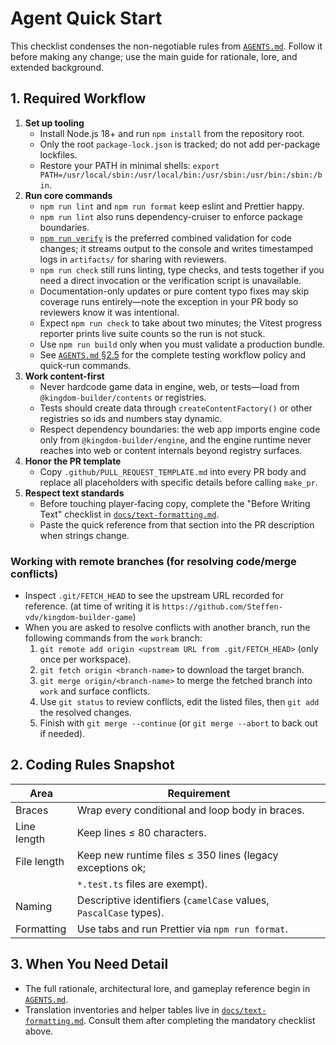 # Agent Quick Start

This checklist condenses the non-negotiable rules from
[`AGENTS.md`](../AGENTS.md). Follow it before making any change; use the main
guide for rationale, lore, and extended background.

## 1. Required Workflow

1. **Set up tooling**
   - Install Node.js 18+ and run `npm install` from the repository root.
   - Only the root `package-lock.json` is tracked; do not add per-package
     lockfiles.
   - Restore your PATH in minimal shells:
     `export PATH=/usr/local/sbin:/usr/local/bin:/usr/sbin:/usr/bin:/sbin:/bin`.
2. **Run core commands**
   - `npm run lint` and `npm run format` keep eslint and Prettier happy.
   - `npm run lint` also runs dependency-cruiser to enforce package boundaries.
   - [`npm run verify`](../scripts/run-verification.mjs) is the preferred
     combined validation for code changes; it streams output to the console and
     writes timestamped logs in `artifacts/` for sharing with reviewers.
   - `npm run check` still runs linting, type checks, and tests together if you
     need a direct invocation or the verification script is unavailable.
   - Documentation-only updates or pure content typo fixes may skip coverage
     runs entirely—note the exception in your PR body so reviewers know it was
     intentional.
   - Expect `npm run check` to take about two minutes; the Vitest progress
     reporter prints live suite counts so the run is not stuck.
   - Use `npm run build` only when you must validate a production bundle.
   - See [`AGENTS.md` §2.5](../AGENTS.md#25-testing-workflow) for the complete
     testing workflow policy and quick-run commands.
3. **Work content-first**
   - Never hardcode game data in engine, web, or tests—load from
     `@kingdom-builder/contents` or registries.
   - Tests should create data through `createContentFactory()` or other
     registries so ids and numbers stay dynamic.
   - Respect dependency boundaries: the web app imports engine code only from
     `@kingdom-builder/engine`, and the engine runtime never reaches into web or
     content internals beyond registry surfaces.
4. **Honor the PR template**
   - Copy `.github/PULL_REQUEST_TEMPLATE.md` into every PR body and replace all
     placeholders with specific details before calling `make_pr`.
5. **Respect text standards**
   - Before touching player-facing copy, complete the "Before Writing Text"
     checklist in
     [`docs/text-formatting.md`](text-formatting.md#0-before-writing-text).
   - Paste the quick reference from that section into the PR description when
     strings change.

### Working with remote branches (for resolving code/merge conflicts)

- Inspect `.git/FETCH_HEAD` to see the upstream URL recorded for reference. (at
  time of writing it is `https://github.com/Steffen-vdv/kingdom-builder-game`)
- When you are asked to resolve conflicts with another branch, run the
  following commands from the `work` branch:
  1. `git remote add origin <upstream URL from .git/FETCH_HEAD>`
     (only once per workspace).
  2. `git fetch origin <branch-name>` to download the target branch.
  3. `git merge origin/<branch-name>` to merge the fetched branch into `work`
     and surface conflicts.
  4. Use `git status` to review conflicts, edit the listed files, then `git add`
     the resolved changes.
  5. Finish with `git merge --continue` (or `git merge --abort` to back out if
     needed).

## 2. Coding Rules Snapshot

| Area        | Requirement                                                       |
| ----------- | ----------------------------------------------------------------- |
| Braces      | Wrap every conditional and loop body in braces.                   |
| Line length | Keep lines ≤ 80 characters.                                       |
| File length | Keep new runtime files ≤ 350 lines (legacy exceptions ok;         |
|             | `*.test.ts` files are exempt).                                    |
| Naming      | Descriptive identifiers (`camelCase` values, `PascalCase` types). |
| Formatting  | Use tabs and run Prettier via `npm run format`.                   |

## 3. When You Need Detail

- The full rationale, architectural lore, and gameplay reference begin in
  [`AGENTS.md`](../AGENTS.md#1-core-agent-principles).
- Translation inventories and helper tables live in
  [`docs/text-formatting.md`](text-formatting.md#1-translation-pipeline-overview).
  Consult them after completing the mandatory checklist above.

